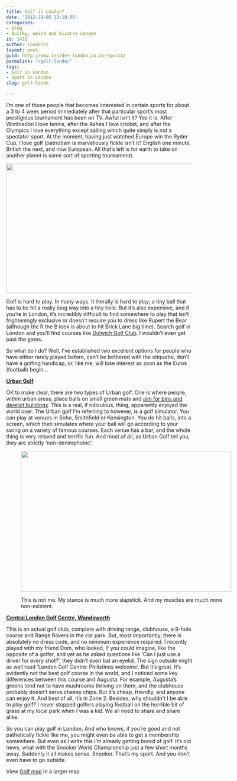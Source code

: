 ```yaml
---
title: Golf in London?
date: '2012-10-05 13:18:06'
categories:
- blog
- Quirky, weird and bizarre London
id: 1412
author: london75
layout: post
guid: http://www.insider-london.co.uk/?p=1412
permalink: "/golf-londo/"
tags:
- Golf in London
- Sport in London
slug: golf-londo

---
```

I&#8217;m one of those people that becomes interested in certain sports for about a 3 to 4 week period immediately after that particular sport&#8217;s most prestigious tournament has been on TV. Awful isn&#8217;t it? Yes it is. After Wimbledon I love tennis, after the Ashes I love cricket, and after the Olympics I love everything except sailing which quite simply is not a spectator sport. At the moment, having just watched Europe win the Ryder Cup, I love golf (patriotism is marvellously fickle isn&#8217;t it? English one minute, British the next, and now European. All that&#8217;s left is for earth to take on another planet is some sort of sporting tournament).

<p style="text-align: center">
  <a href="http://www.insider-london.co.uk/wp-content/uploads/2012/10/ryder_cup.jpg"><img class="aligncenter  wp-image-1981" src="http://www.insider-london.co.uk/wp-content/uploads/2012/10/ryder_cup.jpg" alt="" width="569" height="350" /></a>
</p>

<div>
  <p>
    Golf is hard to play. In many ways. It literally is hard to play; a tiny ball that has to be hit a really long way into a tiny hole. But it&#8217;s also expensive, and if you&#8217;re in London, it&#8217;s incredibly difficult to find somewhere to play that isn&#8217;t frighteningly exclusive or doesn&#8217;t require you to dress like Rupert the Bear (although the R the B look is about to hit Brick Lane big time). Search golf in London and you&#8217;ll find courses like <a href="http://dulwichgolf.co.uk/">Dulwich Golf Club</a>. I wouldn&#8217;t even get past the gates.
  </p>
  
  <p>
    So what do I do? Well, I&#8217;ve established two excellent options for people who have either rarely played before, can&#8217;t be bothered with the etiquette, don&#8217;t have a golfing handicap, or, like me, will lose interest as soon as the Euros (football) begin&#8230;
  </p>
  
  <p>
    <strong><a href="http://www.urbangolf.co.uk/">Urban Golf</a></strong>
  </p>
  
  <p>
    OK to make clear, there are two types of Urban golf. One is where people, within urban areas, place balls on small green mats and <a href="http://en.wikipedia.org/wiki/Urban_golf">aim for bins and derelict buildings</a>. This is a real, if ridiculous, thing, apparently enjoyed the world over. The Urban golf I&#8217;m referring to however, is a golf simulator. You can play at venues in Soho, Smithfield or Kensington. You do hit balls, into a screen, which then simulates where your ball will go according to your swing on a variety of famous courses. Each venue has a bar, and the whole thing is very relaxed and terrific fun. And most of all, as Urban Golf tell you, they are strictly &#8216;non-denimphobic&#8217;.
  </p><figure id="attachment_1982" style="width: 569px" class="wp-caption aligncenter">
  
  <a href="http://www.insider-london.co.uk/wp-content/uploads/2012/10/ur.jpg"><img class=" wp-image-1982" src="http://www.insider-london.co.uk/wp-content/uploads/2012/10/ur.jpg" alt="" width="569" height="380" /></a><figcaption class="wp-caption-text">This is not me. My stance is much more slapstick. And my muscles are much more non-existent.</figcaption></figure> 
  
  <p>
    <strong><a href="http://www.clgc.co.uk/">Central London Golf Centre, Wandsworth</a></strong>
  </p>
  
  <p>
    This is an actual golf club, complete with driving range, clubhouse, a 9-hole course and Range Rovers in the car park. But, most importantly, there is absolutely no dress code, and no minimum experience required. I recently played with my friend Dom, who looked, if you could imagine, like the opposite of a golfer, and yet as he asked questions like &#8216;Can I just use a driver for every shot?&#8217;, they didn&#8217;t even bat an eyelid. The sign outside might as well read &#8216;London Golf Centre: Philistines welcome&#8217;. But it&#8217;s great. It&#8217;s evidently not the best golf course in the world, and I noticed some key differences between this course and Augusta. For example, Augusta&#8217;s greens tend not to have mushrooms thriving on them, and the clubhouse probably doesn&#8217;t serve cheesy chips. But it&#8217;s cheap, friendly, and anyone can enjoy it. And best of all, it&#8217;s in Zone 2. Besides, why shouldn&#8217;t I be able to play golf? I never stopped golfers playing football on the horrible bit of grass at my local park when I was a kid. We all need to share and share alike.
  </p>
  
  <p>
    So you can play golf in London. And who knows, if you&#8217;re good and not pathetically fickle like me, you might even be able to get a membership somewhere. But even as I write this I&#8217;m already getting bored of golf. It&#8217;s old news, what with the Snooker World Championship just a few short months away. Suddenly it all makes sense. Snooker. That&#8217;s my sport. And you don&#8217;t even have to go outside.
  </p>
  
  <p>
    View <a href="http://maps.google.co.uk/maps/ms?msa=0&msid=205754205686285923528.0004bd7b20a51acb046a7&ie=UTF8&t=m&ll=51.438373,-0.175427&spn=0.002675,0.006094&z=17&source=embed">Golf map</a> in a larger map
  </p>
</div>